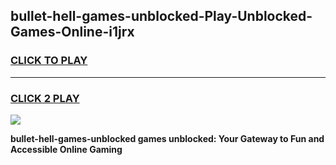 
## bullet-hell-games-unblocked-Play-Unblocked-Games-Online-i1jrx
<h3>
<a href="https://premium76.site?title=bullet-hell-games-unblocked&ref=24A">CLICK TO PLAY</a></h3>
<hr>

<h3>
<a href="https://premium76.site?title=bullet-hell-games-unblocked&ref=24A">CLICK 2 PLAY</a>
  
</h3>

<a href="https://premium76.site?title=bullet-hell-games-unblocked&ref=24A"><img src="https://clearcache.store/games.png"></a>


**bullet-hell-games-unblocked games unblocked: Your Gateway to Fun and Accessible Online Gaming**
